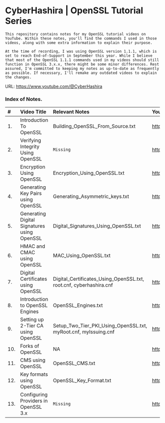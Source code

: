 # CyberHashira | OpenSSL Tutorial Series 

    This repository contains notes for my OpenSSL tutorial videos on YouTube. Within these notes, you'll find the commands I used in those videos, along with some extra information to explain their purpose. 

    At the time of recording, I was using OpenSSL version 1.1.1, which is set to reach End-of-Support in September this year. While I believe that most of the OpenSSL 1.1.1 commands used in my videos should still function in OpenSSL 3.x.x, there might be some minor differences. Rest assured, I'm committed to keeping my notes as up-to-date as frequently as possible. If necessary, I'll remake any outdated videos to explain the changes.

URL: https://www.youtube.com/@CyberHashira


### Index of Notes.

| # | Video Title | Relevant Notes | YouTube Video Link
| :--- | :--- | :--- | :--- |
| 1. | Introduction To OpenSSL | Building_OpenSSL_From_Source.txt | https://youtu.be/O1OaJmrRHrw |
| 2. | Verifying Integrity Using OpenSSL | `Missing` | https://youtu.be/43yPfJUxRCQ |
| 3. | Encryption Using OpenSSL | Encryption_Using_OpenSSL.txt | https://youtu.be/Azp_zDgFAGk |
| 4. | Generating Key Pairs using OpenSSL | Generating_Asymmetric_keys.txt | https://youtu.be/VCDIpq84gVA |
| 5. | Generating Digital Signatures using OpenSSL | Digital_Signatures_Using_OpenSSL.txt | https://youtu.be/XEd0mRrlYHY |
| 6. | HMAC and CMAC using OpenSSL | MAC_Using_OpenSSL.txt | https://youtu.be/bvOFbPIOsY8 |
| 7. | Digital Certificates using OpenSSL  | Digital_Certificates_Using_OpenSSL.txt, root.cnf, cyberhashira.cnf | https://youtu.be/2C6hJMGFTYk |
| 8. | Introduction to OpenSSL Engines | OpenSSL_Engines.txt | https://youtu.be/Vu1Z5ip0PpM |
| 9. | Setting up 2-Tier CA using OpenSSL | Setup_Two_Tier_PKI_Using_OpenSSL.txt, myRoot.cnf, myIssuing.cnf | https://youtu.be/6h6gfLtRzqs |
| 10. | Forks of OpenSSL | NA | https://youtu.be/IunBtZQZ-yU |
| 11. | CMS using OpenSSL | OpenSSL_CMS.txt | https://youtu.be/Au1RhzK55y4 |
| 12. | Key formats using OpenSSL | OpenSSL_Key_Format.txt | https://youtu.be/Bva4oe5ewuQ |
| 13. | Configuring Providers in OpenSSL 3.x | `Missing` | https://youtu.be/NPxaCCih1QI |